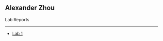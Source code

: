 ## Alexander Zhou
Lab Reports
<hr>

<ul>
    <li>
        <a href="lab1.html">
            Lab 1
        </a>
    </li>
</ul>

